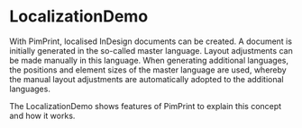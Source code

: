 # LocalizationDemo

With PimPrint, localised InDesign documents can be created. A document is initially generated in the so-called master language. Layout adjustments can be made manually in this
language. When generating additional languages, the positions and element sizes of the master language are used, whereby the manual layout adjustments are automatically adopted to
the additional languages.

The LocalizationDemo shows features of PimPrint to explain this concept and how it works.






